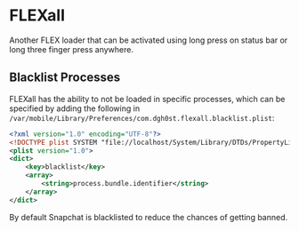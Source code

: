 # FLEXall
Another FLEX loader that can be activated using long press on status bar or long three finger press anywhere.

## Blacklist Processes
FLEXall has the ability to not be loaded in specific processes, which can be specified by adding the following in `/var/mobile/Library/Preferences/com.dgh0st.flexall.blacklist.plist`:
```xml
<?xml version="1.0" encoding="UTF-8"?>
<!DOCTYPE plist SYSTEM "file://localhost/System/Library/DTDs/PropertyList.dtd">
<plist version="1.0">
<dict>
	<key>blacklist</key>
	<array>
		<string>process.bundle.identifier</string>
	</array>
</dict>
```
By default Snapchat is blacklisted to reduce the chances of getting banned.
